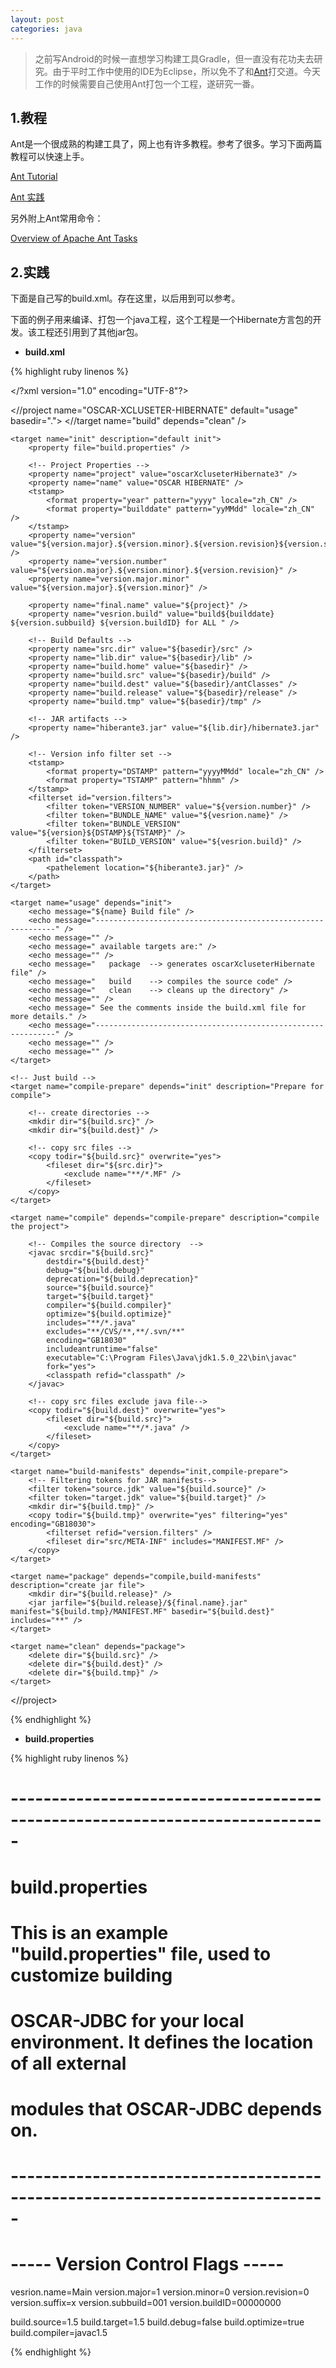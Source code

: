 ```yaml
---
layout: post
categories: java 
---
```


>之前写Android的时候一直想学习构建工具Gradle，但一直没有花功夫去研究。由于平时工作中使用的IDE为Eclipse，所以免不了和[Ant](http://ant.apache.org/)打交道。今天工作的时候需要自己使用Ant打包一个工程，遂研究一番。

## 1.教程

Ant是一个很成熟的构建工具了，网上也有许多教程。参考了很多。学习下面两篇教程可以快速上手。

[Ant Tutorial](http://www.tutorialspoint.com/ant/index.htm)

[Ant 实践](http://www.uml.org.cn/j2ee/j2ee091302.htm#content)

另外附上Ant常用命令：

[Overview of Apache Ant Tasks](https://ant.apache.org/manual/tasksoverview.html)

## 2.实践

下面是自己写的build.xml。存在这里，以后用到可以参考。

下面的例子用来编译、打包一个java工程，这个工程是一个Hibernate方言包的开发。该工程还引用到了其他jar包。

- **build.xml**

{% highlight ruby linenos %}

</?xml version="1.0" encoding="UTF-8"?>
<!--
    Oscar XcluseterHibernate Ant build file
-->
<//project name="OSCAR-XCLUSETER-HIBERNATE" default="usage" basedir=".">
	<//target name="build" depends="clean" />

	<target name="init" description="default init">
		<property file="build.properties" />

		<!-- Project Properties -->
		<property name="project" value="oscarXcluseterHibernate3" />
		<property name="name" value="OSCAR HIBERNATE" />
		<tstamp>
			<format property="year" pattern="yyyy" locale="zh_CN" />
			<format property="builddate" pattern="yyMMdd" locale="zh_CN" />
		</tstamp>
		<property name="version" value="${version.major}.${version.minor}.${version.revision}${version.suffix}" />
		<property name="version.number" value="${version.major}.${version.minor}.${version.revision}" />
		<property name="version.major.minor" value="${version.major}.${version.minor}" />

		<property name="final.name" value="${project}" />
		<property name="vesrion.build" value="build${builddate} ${version.subbuild} ${version.buildID} for ALL " />

		<!-- Build Defaults -->
		<property name="src.dir" value="${basedir}/src" />
		<property name="lib.dir" value="${basedir}/lib" />
		<property name="build.home" value="${basedir}" />
		<property name="build.src" value="${basedir}/build" />
		<property name="build.dest" value="${basedir}/antClasses" />
		<property name="build.release" value="${basedir}/release" />
		<property name="build.tmp" value="${basedir}/tmp" />

		<!-- JAR artifacts -->
		<property name="hiberante3.jar" value="${lib.dir}/hibernate3.jar" />

		<!-- Version info filter set -->
		<tstamp>
			<format property="DSTAMP" pattern="yyyyMMdd" locale="zh_CN" />
			<format property="TSTAMP" pattern="hhmm" />
		</tstamp>
		<filterset id="version.filters">
			<filter token="VERSION_NUMBER" value="${version.number}" />
			<filter token="BUNDLE_NAME" value="${vesrion.name}" />
			<filter token="BUNDLE_VERSION" value="${version}${DSTAMP}${TSTAMP}" />
			<filter token="BUILD_VERSION" value="${vesrion.build}" />
		</filterset>
		<path id="classpath">
			<pathelement location="${hiberante3.jar}" />
		</path>
	</target>

	<target name="usage" depends="init">
		<echo message="${name} Build file" />
		<echo message="-------------------------------------------------------------" />
		<echo message="" />
		<echo message=" available targets are:" />
		<echo message="" />
		<echo message="   package  --> generates oscarXcluseterHibernate file" />
		<echo message="   build    --> compiles the source code" />
		<echo message="   clean    --> cleans up the directory" />
		<echo message="" />
		<echo message=" See the comments inside the build.xml file for more details." />
		<echo message="-------------------------------------------------------------" />
		<echo message="" />
		<echo message="" />
	</target>

	<!-- Just build -->
	<target name="compile-prepare" depends="init" description="Prepare for compile">

		<!-- create directories -->
		<mkdir dir="${build.src}" />
		<mkdir dir="${build.dest}" />

		<!-- copy src files -->
		<copy todir="${build.src}" overwrite="yes">
			<fileset dir="${src.dir}">
				<exclude name="**/*.MF" />
			</fileset>
		</copy>
	</target>

	<target name="compile" depends="compile-prepare" description="compile the project">

		<!-- Compiles the source directory  -->
		<javac srcdir="${build.src}" 
			destdir="${build.dest}" 
			debug="${build.debug}" 
			deprecation="${build.deprecation}" 
			source="${build.source}" 
			target="${build.target}" 
			compiler="${build.compiler}" 
			optimize="${build.optimize}" 
			includes="**/*.java" 
			excludes="**/CVS/**,**/.svn/**" 
			encoding="GB18030"
			includeantruntime="false"
			executable="C:\Program Files\Java\jdk1.5.0_22\bin\javac"
			fork="yes">
			<classpath refid="classpath" />
		</javac>

		<!-- copy src files exclude java file-->
		<copy todir="${build.dest}" overwrite="yes">
			<fileset dir="${build.src}">
				<exclude name="**/*.java" />
			</fileset>
		</copy>
	</target>

	<target name="build-manifests" depends="init,compile-prepare">
		<!-- Filtering tokens for JAR manifests-->
		<filter token="source.jdk" value="${build.source}" />
		<filter token="target.jdk" value="${build.target}" />
		<mkdir dir="${build.tmp}" />
		<copy todir="${build.tmp}" overwrite="yes" filtering="yes" encoding="GB18030">
			<filterset refid="version.filters" />
			<fileset dir="src/META-INF" includes="MANIFEST.MF" />
		</copy>
	</target>

	<target name="package" depends="compile,build-manifests" description="create jar file">
		<mkdir dir="${build.release}" />
		<jar jarfile="${build.release}/${final.name}.jar" manifest="${build.tmp}/MANIFEST.MF" basedir="${build.dest}" includes="**" />
	</target>

	<target name="clean" depends="package">
		<delete dir="${build.src}" />
		<delete dir="${build.dest}" />
		<delete dir="${build.tmp}" />
	</target>
<//project>

{% endhighlight %}

- **build.properties**

{% highlight ruby linenos %}

# -----------------------------------------------------------------------------
# build.properties
#
# This is an example "build.properties" file, used to customize building 
# OSCAR-JDBC for your local environment.  It defines the location of all external
# modules that OSCAR-JDBC depends on.
# -----------------------------------------------------------------------------

# ----- Version Control Flags -----
vesrion.name=Main
version.major=1
version.minor=0
version.revision=0
version.suffix=x
version.subbuild=001
version.buildID=00000000

build.source=1.5
build.target=1.5
build.debug=false
build.optimize=true
build.compiler=javac1.5

{% endhighlight %}